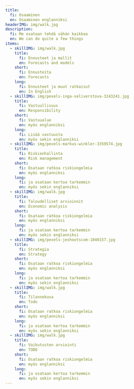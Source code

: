 ```yaml
---
title:
  fi: Osaaminen
  en: Osaaminen englanniksi
headerIMG: img/walk.jpg
description:
  fi: Me osataan tehdä vähän kaikkea
  en: We can do quite a few things
items:
  - skillIMG: img/walk.jpg
    title:
      fi: Ennusteet ja mallit
      en: Forecasts and models
    short:
      fi: Ennusteita
      en: Forecasts
    long:
      fi: Ennusteet ja muut ratkaisut
      en: In English
  - skillIMG: img/pexels-inga-seliverstova-3243241.jpg
    title:
      fi: Vastuullisuus
      en: Responsibility
    short:
      fi: Vastuualue
      en: myös englanniksi
    long:
      fi: Lisää vastuusta
      en: myös sekin englanniksi
  - skillIMG: img/pexels-markus-winkler-3359574.jpg
    title:
      fi: Riskienhallinta
      en: Risk management
    short:
      fi: Osataan ratkoa riskiongelmia
      en: myös englanniksi
    long:
      fi: ja osataan kertoa tarkemmin
      en: myös sekin englanniksi
  - skillIMG: img/walk.jpg
    title:
      fi: Taloudelliset arvioinnit
      en: Economic analysis
    short:
      fi: Osataan ratkoa riskiongelmia
      en: myös englanniksi
    long:
      fi: ja osataan kertoa tarkemmin
      en: myös sekin englanniksi
  - skillIMG: img/pexels-jeshootscom-1040157.jpg
    title:
      fi: Strategia
      en: Strategy
    short:
      fi: Osataan ratkoa riskiongelmia
      en: myös englanniksi
    long:
      fi: ja osataan kertoa tarkemmin
      en: myös sekin englanniksi
  - skillIMG: img/walk.jpg
    title:
      fi: Tilannekuva
      en: Todo
    short:
      fi: Osataan ratkoa riskiongelmia
      en: myös englanniksi
    long:
      fi: ja osataan kertoa tarkemmin
      en: myös sekin englanniksi
  - skillIMG: img/walk.jpg
    title:
      fi: Vaikutusten arviointi
      en: TODO
    short:
      fi: Osataan ratkoa riskiongelmia
      en: myös englanniksi
    long:
      fi: ja osataan kertoa tarkemmin
      en: myös sekin englanniksi
---
```

